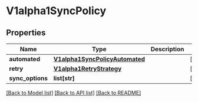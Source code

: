 # V1alpha1SyncPolicy

## Properties
Name | Type | Description | Notes
------------ | ------------- | ------------- | -------------
**automated** | [**V1alpha1SyncPolicyAutomated**](V1alpha1SyncPolicyAutomated.md) |  | [optional] 
**retry** | [**V1alpha1RetryStrategy**](V1alpha1RetryStrategy.md) |  | [optional] 
**sync_options** | **list[str]** |  | [optional] 

[[Back to Model list]](../README.md#documentation-for-models) [[Back to API list]](../README.md#documentation-for-api-endpoints) [[Back to README]](../README.md)


